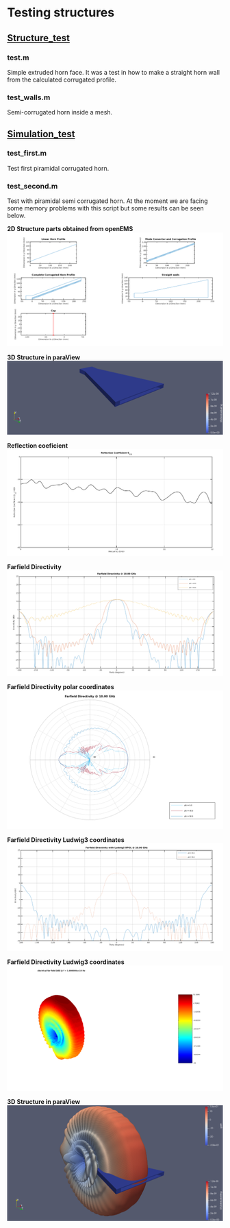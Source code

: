 # Testing structures

## [Structure_test](https://github.com/monteiroman/medidas2_magicScript/tree/main/Tests/Structure_test)

### test.m
Simple extruded horn face. It was a test in how to make a straight horn wall from the calculated corrugated profile.

### test_walls.m
Semi-corrugated horn inside a mesh.

## [Simulation_test](https://github.com/monteiroman/medidas2_magicScript/tree/main/Tests/Simulation_test)

### test_first.m
Test first piramidal corrugated horn.

### test_second.m
Test with piramidal semi corrugated horn. At the moment we are facing some memory problems with this script but some results can be seen below.

**2D Structure parts obtained from openEMS** 
![openEMS_Structure.png](ReadmeData/test_second/openEMS_Structure.png)

**3D Structure in paraView** 
![paraView_Structure.png](ReadmeData/test_second/paraView_Structure.png)

**Reflection coeficient** 
![openEMS_Reflection_coeficient](ReadmeData/test_second/openEMS_Reflection_coeficient.png)

**Farfield Directivity** 
![openEMS_Farfield_Directivity.png](ReadmeData/test_second/openEMS_Farfield_Directivity.png)

**Farfield Directivity polar coordinates** 
![openEMS_Farfield_Directivity_Polar.png](ReadmeData/test_second/openEMS_Farfield_Directivity_Polar.png)

**Farfield Directivity Ludwig3 coordinates** 
![openEMS_Farfield_Directivity_Ludwig3.png](ReadmeData/test_second/openEMS_Farfield_Directivity_Ludwig3.png)

**Farfield Directivity Ludwig3 coordinates** 
![openEMS_Radiation_patern.png](ReadmeData/test_second/openEMS_Radiation_patern.png)

**3D Structure in paraView** 
![paraView_Radiation_patern.png](ReadmeData/test_second/paraView_Radiation_patern.png)